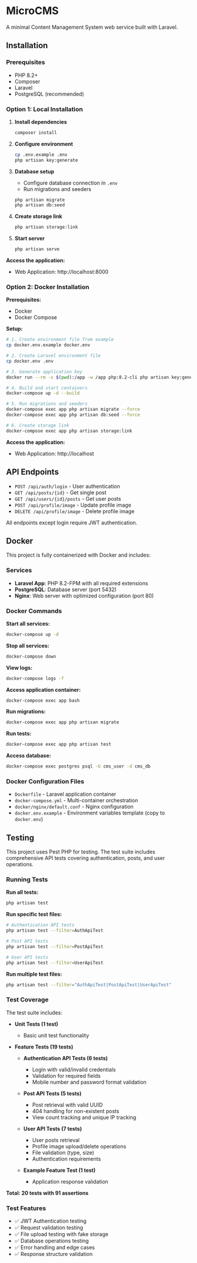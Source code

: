 # MicroCMS

A minimal Content Management System web service built with Laravel.

## Installation

### Prerequisites
- PHP 8.2+
- Composer
- Laravel
- PostgreSQL (recommended)

### Option 1: Local Installation

1. **Install dependencies**
   ```bash
   composer install
   ```

2. **Configure environment**
   ```bash
   cp .env.example .env
   php artisan key:generate
   ```

3. **Database setup**
    - Configure database connection in `.env`
    - Run migrations and seeders
   ```bash
   php artisan migrate
   php artisan db:seed
   ```

4. **Create storage link**
   ```bash
   php artisan storage:link
   ```

5. **Start server**
   ```bash
   php artisan serve
   ```

**Access the application:**
- Web Application: http://localhost:8000
   
### Option 2: Docker Installation

**Prerequisites:**
- Docker
- Docker Compose

**Setup:**
```bash
# 1. Create environment file from example
cp docker.env.example docker.env

# 2. Create Laravel environment file
cp docker.env .env

# 3. Generate application key
docker run --rm -v $(pwd):/app -w /app php:8.2-cli php artisan key:generate

# 4. Build and start containers
docker-compose up -d --build

# 5. Run migrations and seeders
docker-compose exec app php artisan migrate --force
docker-compose exec app php artisan db:seed --force

# 6. Create storage link
docker-compose exec app php artisan storage:link
```


**Access the application:**
- Web Application: http://localhost

## API Endpoints

- `POST /api/auth/login` - User authentication
- `GET /api/posts/{id}` - Get single post
- `GET /api/users/{id}/posts` - Get user posts
- `POST /api/profile/image` - Update profile image
- `DELETE /api/profile/image` - Delete profile image

All endpoints except login require JWT authentication.

## Docker

This project is fully containerized with Docker and includes:

### Services
- **Laravel App**: PHP 8.2-FPM with all required extensions
- **PostgreSQL**: Database server (port 5432)
- **Nginx**: Web server with optimized configuration (port 80)

### Docker Commands

**Start all services:**
```bash
docker-compose up -d
```

**Stop all services:**
```bash
docker-compose down
```

**View logs:**
```bash
docker-compose logs -f
```

**Access application container:**
```bash
docker-compose exec app bash
```

**Run migrations:**
```bash
docker-compose exec app php artisan migrate
```

**Run tests:**
```bash
docker-compose exec app php artisan test
```

**Access database:**
```bash
docker-compose exec postgres psql -U cms_user -d cms_db
```

### Docker Configuration Files
- `Dockerfile` - Laravel application container
- `docker-compose.yml` - Multi-container orchestration
- `docker/nginx/default.conf` - Nginx configuration
- `docker.env.example` - Environment variables template (copy to `docker.env`)

## Testing

This project uses Pest PHP for testing. The test suite includes comprehensive API tests covering authentication, posts, and user operations.

### Running Tests

**Run all tests:**
```bash
php artisan test
```

**Run specific test files:**
```bash
# Authentication API tests
php artisan test --filter=AuthApiTest

# Post API tests
php artisan test --filter=PostApiTest

# User API tests
php artisan test --filter=UserApiTest
```

**Run multiple test files:**
```bash
php artisan test --filter="AuthApiTest|PostApiTest|UserApiTest"
```

### Test Coverage

The test suite includes:

- **Unit Tests (1 test)**
  - Basic unit test functionality

- **Feature Tests (19 tests)**
  - **Authentication API Tests (6 tests)**
    - Login with valid/invalid credentials
    - Validation for required fields
    - Mobile number and password format validation
  
  - **Post API Tests (5 tests)**
    - Post retrieval with valid UUID
    - 404 handling for non-existent posts
    - View count tracking and unique IP tracking
  
  - **User API Tests (7 tests)**
    - User posts retrieval
    - Profile image upload/delete operations
    - File validation (type, size)
    - Authentication requirements
  
  - **Example Feature Test (1 test)**
    - Application response validation

**Total: 20 tests with 91 assertions**

### Test Features

- ✅ JWT Authentication testing
- ✅ Request validation testing
- ✅ File upload testing with fake storage
- ✅ Database operations testing
- ✅ Error handling and edge cases
- ✅ Response structure validation
